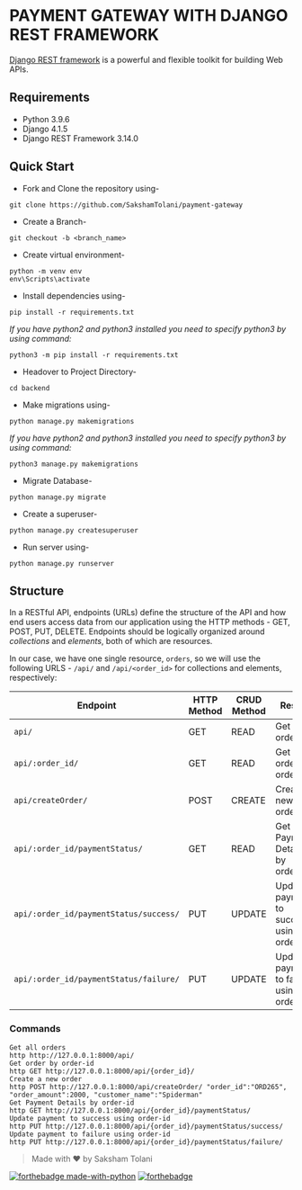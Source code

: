 # PAYMENT GATEWAY WITH DJANGO REST FRAMEWORK
[Django REST framework](http://www.django-rest-framework.org/) is a powerful and flexible toolkit for building Web APIs.

## Requirements
- Python 3.9.6
- Django 4.1.5
- Django REST Framework 3.14.0

## Quick Start

- Fork and Clone the repository using-
```
git clone https://github.com/SakshamTolani/payment-gateway
```
- Create a Branch- 
```
git checkout -b <branch_name>
```
- Create virtual environment-
```
python -m venv env
env\Scripts\activate
```
- Install dependencies using-
```
pip install -r requirements.txt
```
*If you have python2 and python3 installed you need to specify python3 by using command:*
```
python3 -m pip install -r requirements.txt
```

- Headover to Project Directory- 
```
cd backend
```
- Make migrations using-
```
python manage.py makemigrations
```
*If you have python2 and python3 installed you need to specify python3 by using command:*
```
python3 manage.py makemigrations
```

- Migrate Database-
```
python manage.py migrate
```
- Create a superuser-
```
python manage.py createsuperuser
```
- Run server using-
```
python manage.py runserver
```

## Structure
In a RESTful API, endpoints (URLs) define the structure of the API and how end users access data from our application using the HTTP methods - GET, POST, PUT, DELETE. Endpoints should be logically organized around _collections_ and _elements_, both of which are resources.

In our case, we have one single resource, `orders`, so we will use the following URLS - `/api/` and `/api/<order_id>` for collections and elements, respectively:

Endpoint |HTTP Method | CRUD Method | Result
-- | -- |-- |--
`api/` | GET | READ | Get all orders
`api/:order_id/` | GET | READ | Get order by order-id
`api/createOrder/`| POST | CREATE | Create a new order
`api/:order_id/paymentStatus/` | GET | READ | Get Payment Details by order-id
`api/:order_id/paymentStatus/success/` | PUT | UPDATE | Update payment to success using order-id
`api/:order_id/paymentStatus/failure/` | PUT | UPDATE | Update payment to failure using order-id

### Commands
```
Get all orders
http http://127.0.0.1:8000/api/
Get order by order-id
http GET http://127.0.0.1:8000/api/{order_id}/
Create a new order
http POST http://127.0.0.1:8000/api/createOrder/ "order_id":"ORD265", "order_amount":2000, "customer_name":"Spiderman"
Get Payment Details by order-id
http GET http://127.0.0.1:8000/api/{order_id}/paymentStatus/ 
Update payment to success using order-id
http PUT http://127.0.0.1:8000/api/{order_id}/paymentStatus/success/
Update payment to failure using order-id
http PUT http://127.0.0.1:8000/api/{order_id}/paymentStatus/failure/ 
```

> Made with ❤️ by Saksham Tolani




[![forthebadge made-with-python](http://ForTheBadge.com/images/badges/made-with-python.svg)](https://www.python.org/)  [![forthebadge](https://forthebadge.com/images/badges/built-with-love.svg)](https://forthebadge.com)


